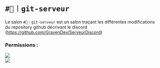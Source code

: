 # `#📜︱git-serveur`
Le salon `#📜︱git-serveur` est un salon traçant les différentes modifications
du repository github décrivant le discord (https://github.com/GravenDev/ServeurDiscord)

### Permissions :
![](https://img.shields.io/badge/Lecture-OUI-green?style=for-the-badge) <br/>
![](https://img.shields.io/badge/Ecriture-NON-red?style=for-the-badge)

